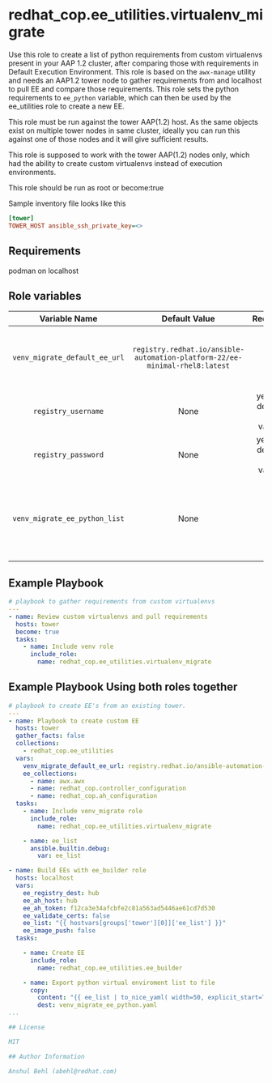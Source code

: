 # redhat_cop.ee_utilities.virtualenv_migrate

Use this role to create a list of python requirements from custom virtualenvs present in your AAP 1.2 cluster, after comparing those with requirements in Default Execution Environment.
This role is based on the `awx-manage` utility and needs an AAP1.2 tower node to gather requirements from and localhost to pull EE and compare those requirements.
This role sets the python requirements to `ee_python` variable, which can then be used by the ee_utilities role to create a new EE.

This role must be run against the tower AAP(1.2) host. As the same objects exist on multiple tower nodes in same cluster, ideally you can run this against one of those nodes and it will give sufficient results.

This role is supposed to work with the tower AAP(1.2) nodes only, which had the ability to create custom virtualenvs instead of execution environments.

This role should be run as root or become:true

Sample inventory file looks like this

```ini
[tower]
TOWER_HOST ansible_ssh_private_key=<>
```

## Requirements

podman on localhost

## Role variables

|Variable Name|Default Value|Required|Description|Example|
|:---:|:---:|:---:|:---:|:---:|
|`venv_migrate_default_ee_url`|`registry.redhat.io/ansible-automation-platform-22/ee-minimal-rhel8:latest`|no|"Registry link of the EE you want to compare requirements with"|`localhost/ee:latest`
|`registry_username`|None|yes(for default EE value)|username to sign in to the registry|`admin`|
|`registry_password`|None|yes(for default EE value)|password to sign in to the registry|`pass`|
|`venv_migrate_ee_python_list`|None|No|This is an output variable, if you want to pass the requirements for ee_building|debug:msg="{{ venv_migrate_ee_python_list }}"

## Example Playbook

```yaml
# playbook to gather requirements from custom virtualenvs
---
- name: Review custom virtualenvs and pull requirements
  hosts: tower
  become: true
  tasks:
    - name: Include venv role
      include_role:
        name: redhat_cop.ee_utilities.virtualenv_migrate
```

## Example Playbook Using both roles together

```yaml
# playbook to create EE's from an existing tower.
---
- name: Playbook to create custom EE
  hosts: tower
  gather_facts: false
  collections:
    - redhat_cop.ee_utilities
  vars:
    venv_migrate_default_ee_url: registry.redhat.io/ansible-automation-platform-22/ee-minimal-rhel8:latest
    ee_collections:
      - name: awx.awx
      - name: redhat_cop.controller_configuration
      - name: redhat_cop.ah_configuration
  tasks:
    - name: Include venv_migrate role
      include_role:
        name: redhat_cop.ee_utilities.virtualenv_migrate

    - name: ee_list
      ansible.builtin.debug:
        var: ee_list

- name: Build EEs with ee_builder role
  hosts: localhost
  vars:
    ee_registry_dest: hub
    ee_ah_host: hub
    ee_ah_token: f12ca3e34afcbfe2c81a563ad5446ae61cd7d530
    ee_validate_certs: false
    ee_list: "{{ hostvars[groups['tower'][0]]['ee_list'] }}"
    ee_image_push: false
  tasks:

    - name: Create EE
      include_role:
        name: redhat_cop.ee_utilities.ee_builder

    - name: Export python virtual enviroment list to file
      copy:
        content: "{{ ee_list | to_nice_yaml( width=50, explicit_start=True, explicit_end=True) }}"
        dest: venv_migrate_ee_python.yaml
...

## License

MIT

## Author Information

Anshul Behl (abehl@redhat.com)
